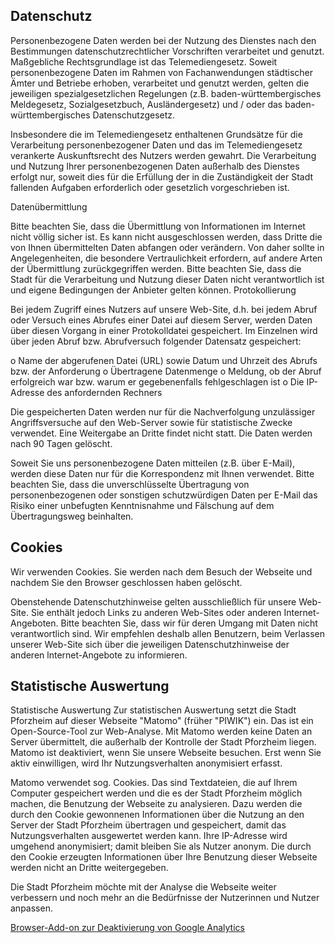 ## Datenschutz

Personenbezogene Daten werden bei der Nutzung des Dienstes nach den Bestimmungen datenschutzrechtlicher Vorschriften verarbeitet und genutzt. Maßgebliche Rechtsgrundlage ist das Telemediengesetz. Soweit personenbezogene Daten im Rahmen von Fachanwendungen städtischer Ämter und Betriebe erhoben, verarbeitet und genutzt werden, gelten die jeweiligen spezialgesetzlichen Regelungen (z.B. baden-württembergisches Meldegesetz, Sozialgesetzbuch, Ausländergesetz) und / oder das baden-württembergisches Datenschutzgesetz.

Insbesondere die im Telemediengesetz enthaltenen Grundsätze für die Verarbeitung personenbezogener Daten und das im Telemediengesetz verankerte Auskunftsrecht des Nutzers werden gewahrt. Die Verarbeitung und Nutzung Ihrer personenbezogenen Daten außerhalb des Dienstes erfolgt nur, soweit dies für die Erfüllung der in die Zuständigkeit der Stadt fallenden Aufgaben erforderlich oder gesetzlich vorgeschrieben ist.

Datenübermittlung

Bitte beachten Sie, dass die Übermittlung von Informationen im Internet nicht völlig sicher ist. Es kann nicht ausgeschlossen werden, dass Dritte die von Ihnen übermittelten Daten abfangen oder verändern. Von daher sollte in Angelegenheiten, die besondere Vertraulichkeit erfordern, auf andere Arten der Übermittlung zurückgegriffen werden. Bitte beachten Sie, dass die Stadt für die Verarbeitung und Nutzung dieser Daten nicht verantwortlich ist und eigene Bedingungen der Anbieter gelten können. Protokollierung

Bei jedem Zugriff eines Nutzers auf unsere Web-Site, d.h. bei jedem Abruf oder Versuch eines Abrufes einer Datei auf diesem Server, werden Daten über diesen Vorgang in einer Protokolldatei gespeichert. Im Einzelnen wird über jeden Abruf bzw. Abrufversuch folgender Datensatz gespeichert:

o Name der abgerufenen Datei (URL) sowie Datum und Uhrzeit des Abrufs bzw. der Anforderung o Übertragene Datenmenge o Meldung, ob der Abruf erfolgreich war bzw. warum er gegebenenfalls fehlgeschlagen ist o Die IP-Adresse des anfordernden Rechners

Die gespeicherten Daten werden nur für die Nachverfolgung unzulässiger Angriffsversuche auf den Web-Server sowie für statistische Zwecke verwendet. Eine Weitergabe an Dritte findet nicht statt. Die Daten werden nach 90 Tagen gelöscht.

Soweit Sie uns personenbezogene Daten mitteilen (z.B. über E-Mail), werden diese Daten nur für die Korrespondenz mit Ihnen verwendet. Bitte beachten Sie, dass die unverschlüsselte Übertragung von personenbezogenen oder sonstigen schutzwürdigen Daten per E-Mail das Risiko einer unbefugten Kenntnisnahme und Fälschung auf dem Übertragungsweg beinhalten.

## Cookies

Wir verwenden Cookies. Sie werden nach dem Besuch der Webseite und nachdem Sie den Browser geschlossen haben gelöscht.

Obenstehende Datenschutzhinweise gelten ausschließlich für unsere Web-Site. Sie enthält jedoch Links zu anderen Web-Sites oder anderen Internet-Angeboten. Bitte beachten Sie, dass wir für deren Umgang mit Daten nicht verantwortlich sind. Wir empfehlen deshalb allen Benutzern, beim Verlassen unserer Web-Site sich über die jeweiligen Datenschutzhinweise der anderen lnternet-Angebote zu informieren.

## Statistische Auswertung

Statistische Auswertung Zur statistischen Auswertung setzt die Stadt Pforzheim auf dieser Webseite "Matomo" (früher "PIWIK") ein. Das ist ein Open-Source-Tool zur Web-Analyse. Mit Matomo werden keine Daten an Server übermittelt, die außerhalb der Kontrolle der Stadt Pforzheim liegen. Matomo ist deaktiviert, wenn Sie unsere Webseite besuchen. Erst wenn Sie aktiv einwilligen, wird Ihr Nutzungsverhalten anonymisiert erfasst.

Matomo verwendet sog. Cookies. Das sind Textdateien, die auf Ihrem Computer gespeichert werden und die es der Stadt Pforzheim möglich machen, die Benutzung der Webseite zu analysieren. Dazu werden die durch den Cookie gewonnenen Informationen über die Nutzung an den Server der Stadt Pforzheim übertragen und gespeichert, damit das Nutzungsverhalten ausgewertet werden kann. Ihre IP-Adresse wird umgehend anonymisiert; damit bleiben Sie als Nutzer anonym. Die durch den Cookie erzeugten Informationen über Ihre Benutzung dieser Webseite werden nicht an Dritte weitergegeben.

Die Stadt Pforzheim möchte mit der Analyse die Webseite weiter verbessern und noch mehr an die Bedürfnisse der Nutzerinnen und Nutzer anpassen.

[Browser-Add-on zur Deaktivierung von Google Analytics](https://tools.google.com/dlpage/gaoptout?hl=de)